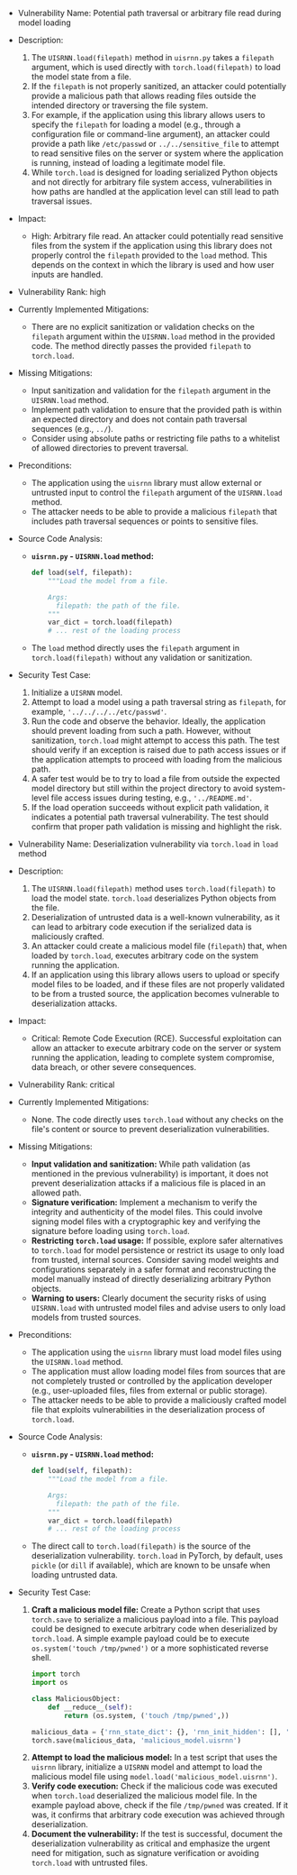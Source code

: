 - Vulnerability Name: Potential path traversal or arbitrary file read during model loading
- Description:
    1. The `UISRNN.load(filepath)` method in `uisrnn.py` takes a `filepath` argument, which is used directly with `torch.load(filepath)` to load the model state from a file.
    2. If the `filepath` is not properly sanitized, an attacker could potentially provide a malicious path that allows reading files outside the intended directory or traversing the file system.
    3. For example, if the application using this library allows users to specify the `filepath` for loading a model (e.g., through a configuration file or command-line argument), an attacker could provide a path like `/etc/passwd` or `../../sensitive_file` to attempt to read sensitive files on the server or system where the application is running, instead of loading a legitimate model file.
    4. While `torch.load` is designed for loading serialized Python objects and not directly for arbitrary file system access, vulnerabilities in how paths are handled at the application level can still lead to path traversal issues.
- Impact:
    - High: Arbitrary file read. An attacker could potentially read sensitive files from the system if the application using this library does not properly control the `filepath` provided to the `load` method. This depends on the context in which the library is used and how user inputs are handled.
- Vulnerability Rank: high
- Currently Implemented Mitigations:
    - There are no explicit sanitization or validation checks on the `filepath` argument within the `UISRNN.load` method in the provided code. The method directly passes the provided `filepath` to `torch.load`.
- Missing Mitigations:
    - Input sanitization and validation for the `filepath` argument in the `UISRNN.load` method.
    - Implement path validation to ensure that the provided path is within an expected directory and does not contain path traversal sequences (e.g., `../`).
    - Consider using absolute paths or restricting file paths to a whitelist of allowed directories to prevent traversal.
- Preconditions:
    - The application using the `uisrnn` library must allow external or untrusted input to control the `filepath` argument of the `UISRNN.load` method.
    - The attacker needs to be able to provide a malicious `filepath` that includes path traversal sequences or points to sensitive files.
- Source Code Analysis:
    - **`uisrnn.py` - `UISRNN.load` method:**
        ```python
        def load(self, filepath):
            """Load the model from a file.

            Args:
              filepath: the path of the file.
            """
            var_dict = torch.load(filepath)
            # ... rest of the loading process
        ```
    - The `load` method directly uses the `filepath` argument in `torch.load(filepath)` without any validation or sanitization.
- Security Test Case:
    1. Initialize a `UISRNN` model.
    2. Attempt to load a model using a path traversal string as `filepath`, for example, `'../../../../etc/passwd'`.
    3. Run the code and observe the behavior. Ideally, the application should prevent loading from such a path. However, without sanitization, `torch.load` might attempt to access this path. The test should verify if an exception is raised due to path access issues or if the application attempts to proceed with loading from the malicious path.
    4. A safer test would be to try to load a file from outside the expected model directory but still within the project directory to avoid system-level file access issues during testing, e.g., `'../README.md'`.
    5. If the load operation succeeds without explicit path validation, it indicates a potential path traversal vulnerability. The test should confirm that proper path validation is missing and highlight the risk.

- Vulnerability Name: Deserialization vulnerability via `torch.load` in `load` method
- Description:
    1. The `UISRNN.load(filepath)` method uses `torch.load(filepath)` to load the model state. `torch.load` deserializes Python objects from the file.
    2. Deserialization of untrusted data is a well-known vulnerability, as it can lead to arbitrary code execution if the serialized data is maliciously crafted.
    3. An attacker could create a malicious model file (`filepath`) that, when loaded by `torch.load`, executes arbitrary code on the system running the application.
    4. If an application using this library allows users to upload or specify model files to be loaded, and if these files are not properly validated to be from a trusted source, the application becomes vulnerable to deserialization attacks.
- Impact:
    - Critical: Remote Code Execution (RCE). Successful exploitation can allow an attacker to execute arbitrary code on the server or system running the application, leading to complete system compromise, data breach, or other severe consequences.
- Vulnerability Rank: critical
- Currently Implemented Mitigations:
    - None. The code directly uses `torch.load` without any checks on the file's content or source to prevent deserialization vulnerabilities.
- Missing Mitigations:
    - **Input validation and sanitization:** While path validation (as mentioned in the previous vulnerability) is important, it does not prevent deserialization attacks if a malicious file is placed in an allowed path.
    - **Signature verification:** Implement a mechanism to verify the integrity and authenticity of the model files. This could involve signing model files with a cryptographic key and verifying the signature before loading using `torch.load`.
    - **Restricting `torch.load` usage:** If possible, explore safer alternatives to `torch.load` for model persistence or restrict its usage to only load from trusted, internal sources.  Consider saving model weights and configurations separately in a safer format and reconstructing the model manually instead of directly deserializing arbitrary Python objects.
    - **Warning to users:** Clearly document the security risks of using `UISRNN.load` with untrusted model files and advise users to only load models from trusted sources.
- Preconditions:
    - The application using the `uisrnn` library must load model files using the `UISRNN.load` method.
    - The application must allow loading model files from sources that are not completely trusted or controlled by the application developer (e.g., user-uploaded files, files from external or public storage).
    - The attacker needs to be able to provide a maliciously crafted model file that exploits vulnerabilities in the deserialization process of `torch.load`.
- Source Code Analysis:
    - **`uisrnn.py` - `UISRNN.load` method:**
        ```python
        def load(self, filepath):
            """Load the model from a file.

            Args:
              filepath: the path of the file.
            """
            var_dict = torch.load(filepath)
            # ... rest of the loading process
        ```
    - The direct call to `torch.load(filepath)` is the source of the deserialization vulnerability. `torch.load` in PyTorch, by default, uses `pickle` (or `dill` if available), which are known to be unsafe when loading untrusted data.
- Security Test Case:
    1. **Craft a malicious model file:** Create a Python script that uses `torch.save` to serialize a malicious payload into a file. This payload could be designed to execute arbitrary code when deserialized by `torch.load`. A simple example payload could be to execute `os.system('touch /tmp/pwned')` or a more sophisticated reverse shell.
        ```python
        import torch
        import os

        class MaliciousObject:
            def __reduce__(self):
                return (os.system, ('touch /tmp/pwned',))

        malicious_data = {'rnn_state_dict': {}, 'rnn_init_hidden': [], 'transition_bias': 0.5, 'transition_bias_denominator': 1.0, 'crp_alpha': 1.0, 'sigma2': [], 'malicious_object': MaliciousObject()}
        torch.save(malicious_data, 'malicious_model.uisrnn')
        ```
    2. **Attempt to load the malicious model:** In a test script that uses the `uisrnn` library, initialize a `UISRNN` model and attempt to load the malicious model file using `model.load('malicious_model.uisrnn')`.
    3. **Verify code execution:** Check if the malicious code was executed when `torch.load` deserialized the malicious model file. In the example payload above, check if the file `/tmp/pwned` was created. If it was, it confirms that arbitrary code execution was achieved through deserialization.
    4. **Document the vulnerability:** If the test is successful, document the deserialization vulnerability as critical and emphasize the urgent need for mitigation, such as signature verification or avoiding `torch.load` with untrusted files.